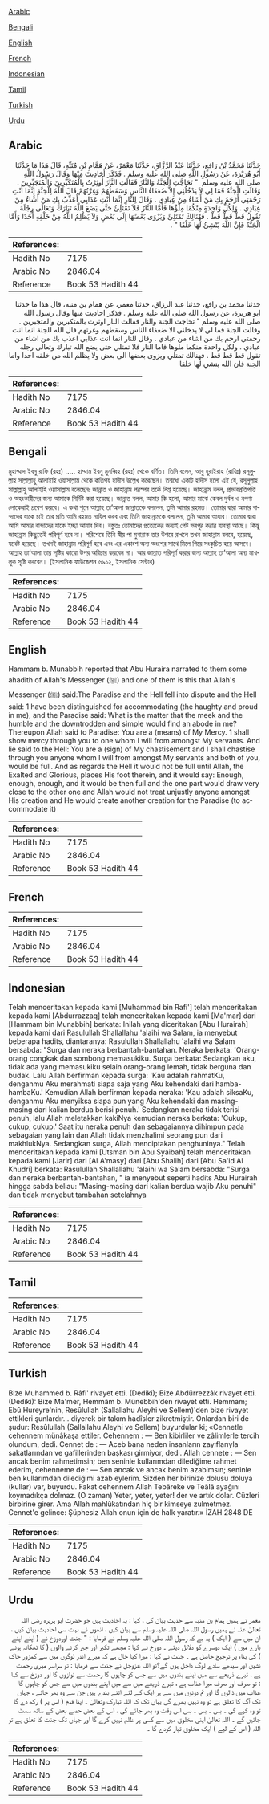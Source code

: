 [Arabic](#arabic)

[Bengali](#bengali)

[English](#english)

[French](#french)

[Indonesian](#indonesian)

[Tamil](#tamil)

[Turkish](#turkish)

[Urdu](#urdu)

## Arabic


<div dir="rtl" lang="ar" style={{fontSize:'larger',backgroundColor:'#f8f9fa',padding:20}}>
حَدَّثَنَا مُحَمَّدُ بْنُ رَافِعٍ، حَدَّثَنَا عَبْدُ الرَّزَّاقِ، حَدَّثَنَا مَعْمَرٌ، عَنْ هَمَّامِ بْنِ مُنَبِّهٍ، قَالَ هَذَا مَا حَدَّثَنَا أَبُو هُرَيْرَةَ، عَنْ رَسُولِ اللَّهِ صلى الله عليه وسلم ‏.‏ فَذَكَرَ أَحَادِيثَ مِنْهَا وَقَالَ رَسُولُ اللَّهِ صلى الله عليه وسلم ‏ "‏ تَحَاجَّتِ الْجَنَّةُ وَالنَّارُ فَقَالَتِ النَّارُ أُوثِرْتُ بِالْمُتَكَبِّرِينَ وَالْمُتَجَبِّرِينَ ‏.‏ وَقَالَتِ الْجَنَّةُ فَمَا لِي لاَ يَدْخُلُنِي إِلاَّ ضُعَفَاءُ النَّاسِ وَسَقَطُهُمْ وَغِرَّتُهُمْ قَالَ اللَّهُ لِلْجَنَّةِ إِنَّمَا أَنْتِ رَحْمَتِي أَرْحَمُ بِكِ مَنْ أَشَاءُ مِنْ عِبَادِي ‏.‏ وَقَالَ لِلنَّارِ إِنَّمَا أَنْتِ عَذَابِي أُعَذِّبُ بِكِ مَنْ أَشَاءُ مِنْ عِبَادِي ‏.‏ وَلِكُلِّ وَاحِدَةٍ مِنْكُمَا مِلْؤُهَا فَأَمَّا النَّارُ فَلاَ تَمْتَلِئُ حَتَّى يَضَعَ اللَّهُ تَبَارَكَ وَتَعَالَى رِجْلَهُ تَقُولُ قَطْ قَطْ قَطْ ‏.‏ فَهُنَالِكَ تَمْتَلِئُ وَيُزْوَى بَعْضُهَا إِلَى بَعْضٍ وَلاَ يَظْلِمُ اللَّهُ مِنْ خَلْقِهِ أَحَدًا وَأَمَّا الْجَنَّةُ فَإِنَّ اللَّهَ يُنْشِئُ لَهَا خَلْقًا ‏"‏ ‏.‏
</div>
<div style={{backgroundColor:'#f8f9fa',padding:20, marginBottom: 10}}><table> <thead> <tr> <th>References:</th> <th></th> </tr> </thead> <tbody><tr><td>Hadith No</td><td>7175</td></tr><tr><td>Arabic No</td><td>2846.04</td></tr><tr><td>Reference</td><td>Book 53 Hadith 44</td></tr></tbody></table></div>


<div dir="rtl" lang="ar" style={{fontSize:'larger',backgroundColor:'#f8f9fa',padding:20}}>
حدثنا محمد بن رافع، حدثنا عبد الرزاق، حدثنا معمر، عن همام بن منبه، قال هذا ما حدثنا ابو هريرة، عن رسول الله صلى الله عليه وسلم . فذكر احاديث منها وقال رسول الله صلى الله عليه وسلم " تحاجت الجنة والنار فقالت النار اوثرت بالمتكبرين والمتجبرين . وقالت الجنة فما لي لا يدخلني الا ضعفاء الناس وسقطهم وغرتهم قال الله للجنة انما انت رحمتي ارحم بك من اشاء من عبادي . وقال للنار انما انت عذابي اعذب بك من اشاء من عبادي . ولكل واحدة منكما ملوها فاما النار فلا تمتلي حتى يضع الله تبارك وتعالى رجله تقول قط قط قط . فهنالك تمتلي ويزوى بعضها الى بعض ولا يظلم الله من خلقه احدا واما الجنة فان الله ينشي لها خلقا
</div>
<div style={{backgroundColor:'#f8f9fa',padding:20, marginBottom: 10}}><table> <thead> <tr> <th>References:</th> <th></th> </tr> </thead> <tbody><tr><td>Hadith No</td><td>7175</td></tr><tr><td>Arabic No</td><td>2846.04</td></tr><tr><td>Reference</td><td>Book 53 Hadith 44</td></tr></tbody></table></div>

## Bengali


<div dir="ltr" lang="bn" style={{fontSize:'larger',backgroundColor:'#f8f9fa',padding:20}}>
মুহাম্মাদ ইবনু রাফি (রহঃ) ..... হাম্মাম ইবনু মুনব্বিহ (রহঃ) থেকে বর্ণিত। তিনি বলেন, আবু হুরাইরাহ (রাযিঃ) রসূলুল্লাহ সাল্লাল্লাহু আলাইহি ওয়াসাল্লাম থেকে কতিপয় হাদীস উল্লেখ করেছেন। তন্মধ্যে একটি হাদীস হলো এই যে, রসূলুল্লাহ সাল্লাল্লাহু আলাইহি ওয়াসাল্লাম বলেছেনঃ জান্নাত ও জাহান্নাম পরস্পর তর্কে লিপ্ত হয়েছে। জাহান্নাম বলল, প্রভাবপ্রতিপত্তি ও অহংকারীদের জন্য আমাকে নির্দিষ্ট করা হয়েছে। জান্নাত বলল, আমার কি হলো, আমার মাঝে কেবল দুর্বল ও নগণ্য লোকেরাই প্রবেশ করবে। এ কথা শুনে আল্লাহ তা’আলা জান্নাতকে বললেন, তুমি আমার রহমত। তোমার দ্বারা আমার বান্দাদের যাকে চাই তার প্রতি আমি রহমত নাযিল করব এবং তিনি জাহান্নামকে বললেন, তুমি আমার আযাব। তোমার দ্বারা আমি আমার বান্দাদের যাকে ইচ্ছা আযাব দিব। বস্তুতঃ তোমাদের প্রত্যেকের জন্যই পেট ভরপুর করার ব্যবস্থা আছে। কিন্তু জাহান্নাম কিছুতেই পরিপূর্ণ হবে না। পরিশেষে তিনি স্বীয় পা মুবারাক তার উপরে রাখলে তখন জাহান্নাম বলবে, হয়েছে, যথেষ্ট হয়েছে। তখনই জাহান্নাম পরিপূর্ণ হবে এবং এর একাংশ অন্য অংশের সাথে মিলে গিয়ে সংকুচিত হয়ে আসবে। আল্লাহ তা’আলা তার সৃষ্টির কারো উপর অবিচার করবেন না। আর জান্নাত পরিপূর্ণ করার জন্য আল্লাহ তা’আলা অন্য মাখলুক সৃষ্টি করবেন। (ইসলামিক ফাউন্ডেশন ৬৯১২, ইসলামিক সেন্টার)
</div>
<div style={{backgroundColor:'#f8f9fa',padding:20, marginBottom: 10}}><table> <thead> <tr> <th>References:</th> <th></th> </tr> </thead> <tbody><tr><td>Hadith No</td><td>7175</td></tr><tr><td>Arabic No</td><td>2846.04</td></tr><tr><td>Reference</td><td>Book 53 Hadith 44</td></tr></tbody></table></div>

## English


<div dir="ltr" lang="en" style={{fontSize:'larger',backgroundColor:'#f8f9fa',padding:20}}>
Hammam b. Munabbih reported that Abu Huraira narrated to them some ahadith of Allah's Messenger (ﷺ) and one of them is this that Allah's Messenger (ﷺ) said:The Paradise and the Hell fell into dispute and the Hell said: 1 have been distinguished for accommodating (the haughty and proud in me), and the Paradise said: What is the matter that the meek and the humble and the downtrodden and simple would find an abode in me? Thereupon Allah said to Paradise: You are a (means) of My Mercy. 1 shall show mercy through you to one whom I will from amongst My servants. And lie said to the Hell: You are a (sign) of My chastisement and I shall chastise through you anyone whom I will from amongst My servants and both of you, would be full. And as regards the Hell it would not be full until Allah, the Exalted and Glorious, places His foot therein, and it would say: Enough, enough, enough, and it would be then full and the one part would draw very close to the other one and Allah would not treat unjustly anyone amongst His creation and He would create another creation for the Paradise (to accommodate it)
</div>
<div style={{backgroundColor:'#f8f9fa',padding:20, marginBottom: 10}}><table> <thead> <tr> <th>References:</th> <th></th> </tr> </thead> <tbody><tr><td>Hadith No</td><td>7175</td></tr><tr><td>Arabic No</td><td>2846.04</td></tr><tr><td>Reference</td><td>Book 53 Hadith 44</td></tr></tbody></table></div>

## French


<div dir="ltr" lang="fr" style={{fontSize:'larger',backgroundColor:'#f8f9fa',padding:20}}>

</div>
<div style={{backgroundColor:'#f8f9fa',padding:20, marginBottom: 10}}><table> <thead> <tr> <th>References:</th> <th></th> </tr> </thead> <tbody><tr><td>Hadith No</td><td>7175</td></tr><tr><td>Arabic No</td><td>2846.04</td></tr><tr><td>Reference</td><td>Book 53 Hadith 44</td></tr></tbody></table></div>

## Indonesian


<div dir="ltr" lang="id" style={{fontSize:'larger',backgroundColor:'#f8f9fa',padding:20}}>
Telah menceritakan kepada kami [Muhammad bin Rafi'] telah menceritakan kepada kami [Abdurrazzaq] telah menceritakan kepada kami [Ma'mar] dari [Hammam bin Munabbih] berkata: Inilah yang diceritakan [Abu Hurairah] kepada kami dari Rasulullah Shallallahu 'alaihi wa Salam, ia menyebut beberapa hadits, diantaranya: Rasulullah Shallallahu 'alaihi wa Salam bersabda: "Surga dan neraka berbantah-bantahan. Neraka berkata: 'Orang-orang congkak dan sombong memasukiku. Surga berkata: Sedangkan aku, tidak ada yang memasukiku selain orang-orang lemah, tidak berguna dan budak. Lalu Allah berfirman kepada surga: 'Kau adalah rahmatKu, denganmu Aku merahmati siapa saja yang Aku kehendaki dari hamba-hambaKu.' Kemudian Allah berfirman kepada neraka: 'Kau adalah siksaKu, denganmu Aku menyiksa siapa pun yang Aku kehendaki dan masing-masing dari kalian berdua berisi penuh.' Sedangkan neraka tidak terisi penuh, lalu Allah meletakkan kakiNya kemudian neraka berkata: 'Cukup, cukup, cukup.' Saat itu neraka penuh dan sebagaiannya dihimpun pada sebagaian yang lain dan Allah tidak menzhalimi seorang pun dari makhlukNya. Sedangkan surga, Allah menciptakan penghuninya." Telah menceritakan kepada kami [Utsman bin Abu Syaibah] telah menceritakan kepada kami [Jarir] dari [Al A'masy] dari [Abu Shalih] dari [Abu Sa'id Al Khudri] berkata: Rasulullah Shallallahu 'alaihi wa Salam bersabda: "Surga dan neraka berbantah-bantahan, " ia menyebut seperti hadits Abu Hurairah hingga sabda beliau: "Masing-masing dari kalian berdua wajib Aku penuhi" dan tidak menyebut tambahan setelahnya
</div>
<div style={{backgroundColor:'#f8f9fa',padding:20, marginBottom: 10}}><table> <thead> <tr> <th>References:</th> <th></th> </tr> </thead> <tbody><tr><td>Hadith No</td><td>7175</td></tr><tr><td>Arabic No</td><td>2846.04</td></tr><tr><td>Reference</td><td>Book 53 Hadith 44</td></tr></tbody></table></div>

## Tamil


<div dir="ltr" lang="ta" style={{fontSize:'larger',backgroundColor:'#f8f9fa',padding:20}}>

</div>
<div style={{backgroundColor:'#f8f9fa',padding:20, marginBottom: 10}}><table> <thead> <tr> <th>References:</th> <th></th> </tr> </thead> <tbody><tr><td>Hadith No</td><td>7175</td></tr><tr><td>Arabic No</td><td>2846.04</td></tr><tr><td>Reference</td><td>Book 53 Hadith 44</td></tr></tbody></table></div>

## Turkish


<div dir="ltr" lang="tr" style={{fontSize:'larger',backgroundColor:'#f8f9fa',padding:20}}>
Bize Muhammed b. Râfi' rivayet etti. (Dediki); Bize Abdürrezzâk rivayet etti. (Dediki): Bize Ma'mer, Hemmâm b. Münebbih'den rivayet etti. Hemmam; Ebû Hureyre'nin, Resûlullah (Sallallahu Aleyhi ve Sellem)'den bize rivayet ettikleri şunlardır... diyerek bir takım hadîsler zikretmiştir. Onlardan biri de şudur: Resûlullah (Sallallahu Aleyhi ve Sellem) buyurdular ki; «Cennetle cehennem münâkaşa ettiler. Cehennem : — Ben kibirliler ve zâlimlerle tercih olundum, dedi. Cennet de : — Aceb bana neden insanların zayıflarıyla sakatlarından ve gafillerinden başkası girmiyor, dedi. Allah cennete : — Sen ancak benim rahmetimsin; ben seninle kullarımdan dilediğime rahmet ederim, cehenneme de : — Sen ancak ve ancak benim azabimsın; seninle ben kullarımdan dilediğimi azab eylerim. Sizden her bîrinize dolusu doluya (kullar) var, buyurdu. Fakat cehennem Allah Tebâreke ve Teâlâ ayağını koymadıkça dolmaz. (O zaman) Yeter, yeter, yeter! der ve artık dolar. Cüzleri birbirine girer. Ama Allah mahlûkatından hiç bir kimseye zulmetmez. Cennet'e gelince: Şüphesiz Allah onun için de halk yaratır.» İZAH 2848 DE
</div>
<div style={{backgroundColor:'#f8f9fa',padding:20, marginBottom: 10}}><table> <thead> <tr> <th>References:</th> <th></th> </tr> </thead> <tbody><tr><td>Hadith No</td><td>7175</td></tr><tr><td>Arabic No</td><td>2846.04</td></tr><tr><td>Reference</td><td>Book 53 Hadith 44</td></tr></tbody></table></div>

## Urdu


<div dir="rtl" lang="ur" style={{fontSize:'larger',backgroundColor:'#f8f9fa',padding:20}}>
معمر نے ہمیں ہمام بن منبہ سے حدیث بیان کی ، کہا : یہ احادیث ہیں جو حضرت ابو ہریرہ رضی اللہ تعالیٰ عنہ نے ہمیں رسول اللہ صلی اللہ علیہ وسلم سے بیان کیں ، انھوں نے بہت سی احادیث بیان کیں ، ان میں سے ( ایک ) یہ ہے کہ رسول اللہ صلی اللہ علیہ وسلم نے فرمایا : " جنت اوردوزخ نے ( اپنے اپنے بارے میں ) ایک دوسرے کو دلائل دیئے ۔ دوزخ نے کہا : مجھے تکبر اور جبر کرنے والوں ( کا ٹھکانہ ہونے ) کی بناء پر ترجیح حاصل ہے ۔ جنت نے کہا : میرا کیا حال ہے کہ میرے اندر لوگوں میں سے کمزور خاک نشین اور سیدھے سادے لوگ داخل ہوں گے؟تو اللہ عزوجل نے جنت سے فرمایا : تو سراسر میری رحمت ہے ، تیرے ذریعے سے میں اپنے بندوں میں سے جس کو چاہوں گا رحمت سے نوازوں گا اور دوزخ سے کہا : تو صرف اور صرف میرا عذاب ہے ، تیرے ذریعے میں سے میں اپنے بندوں میں سے جس کو چاہوں گا عذاب میں ڈالوں گا اور تم دونوں میں سے ہر ایک کے لئے اتنے بندے ہیں جن سے وہ بھر جائے ، جہاں تک آگ کا تعلق ہے تو وہ نہیں بھرے گی یہاں تک کہ اللہ تبارک وتعالیٰ ۔ اپنا قدم ( اس پر ) رکھ دے گا تو وہ کہے گی ۔ بس ۔ بس ۔ بس اس وقت وہ بھر جائے گی ، اس کے بعض حصے بعض کے ساتھ سمٹ جائیں گے ۔ اللہ تعالیٰ اپنی مخلوق میں سے کسی پر ظلم نہیں کرے گا اور جہاں تک جنت کا تعلق ہے تو اللہ ( اس کے لیے ) ایک مخلوق تیار کردے گا ۔
</div>
<div style={{backgroundColor:'#f8f9fa',padding:20, marginBottom: 10}}><table> <thead> <tr> <th>References:</th> <th></th> </tr> </thead> <tbody><tr><td>Hadith No</td><td>7175</td></tr><tr><td>Arabic No</td><td>2846.04</td></tr><tr><td>Reference</td><td>Book 53 Hadith 44</td></tr></tbody></table></div>